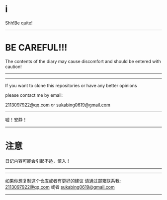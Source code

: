 # i

Shh!Be quite!

---

# BE CAREFUL!!!

The contents of the diary may cause discomfort and should be entered with caution!

---

---

If you want to clone this repositories or have any better opinions

please contact me by email:

2113097922@qq.com 
or
sukabing0619@gmail.com

---

嘘！安静！

---

# 注意

日记内容可能会引起不适，慎入！

---

---

如果你想复制这个仓库或者有更好的建议
请通过邮箱联系我:
2113097922@qq.com
或者
sukabing0619@gmail.com

---
